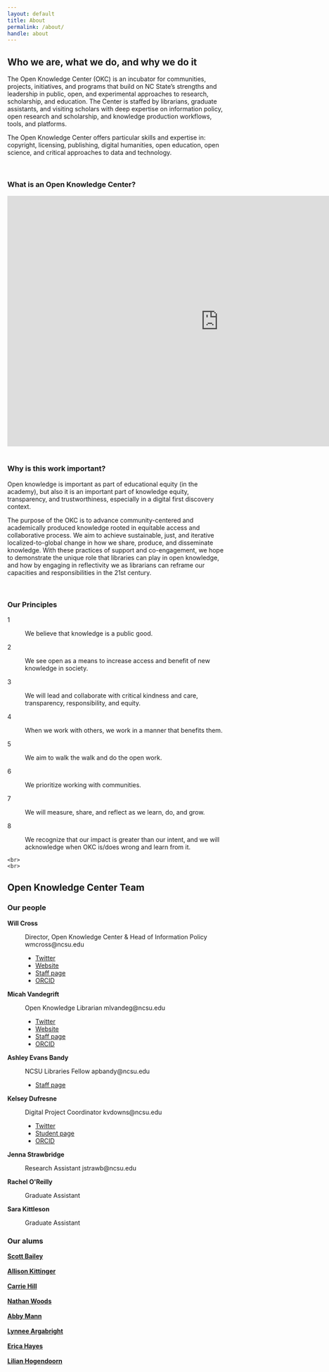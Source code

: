 ```yaml
---
layout: default
title: About
permalink: /about/
handle: about
---
```


<link rel="preconnect" href="https://fonts.googleapis.com">
<link rel="preconnect" href="https://fonts.gstatic.com" crossorigin>
<link href="https://fonts.googleapis.com/css2?family=Azeret+Mono:wght@100&family=Urbanist:wght@700&display=swap" rel="stylesheet">


<section id="one">
	<div class="inner">
<h1 id="content">Who we are, what we do, and why we do it</h1>
<p>The Open Knowledge Center (OKC) is an incubator for communities, projects, initiatives, and programs that build on NC State’s strengths and leadership in public, open, and experimental approaches to research, scholarship, and education. The Center is staffed by librarians, graduate assistants, and visiting scholars with deep expertise on information policy, open research and scholarship, and knowledge production workflows, tools, and platforms. 

The Open Knowledge Center offers particular skills and expertise in: copyright, licensing, publishing, digital humanities, open education, open science, and critical approaches to data and technology.</p>
		<br>
		
<div class="row">
	<div class="6u 12u$(small)">
		<h3>What is an Open Knowledge Center?</h3>
		<iframe src="https://docs.google.com/presentation/d/e/2PACX-1vTMyp8mbWMq6lH7MVqx402J1BXIuYS_jjQRsZVbMpEVnXKc2lbiib-eQFn4tgrhF64rnLpR875_whXh/embed?start=true&loop=true&delayms=3000" frameborder="0" width="960" height="569" allowfullscreen="true" mozallowfullscreen="true" webkitallowfullscreen="true"></iframe>
	</div>
	<br>
	<div class="6u$ 12u$(small)">
		<h3>Why is this work important?</h3>
		<p>Open knowledge is important as part of educational equity (in the academy), but also it is an important part of knowledge equity, transparency, and trustworthiness, especially in a digital first discovery context.

The purpose of the OKC is to advance community-centered and academically produced knowledge rooted in equitable access and collaborative process. We aim to achieve sustainable, just, and iterative localized-to-global change in how we share, produce, and disseminate knowledge. With these practices of support and co-engagement, we hope to demonstrate the unique role that libraries can play in open knowledge, and how by engaging in reflectivity we as librarians can reframe our capacities and responsibilities in the 21st century.
</p>
	</div>
	<br>
<!-- Content -->
<h3 id="content">Our Principles</h3>
 <dl>
	<dt>1</dt>
	<dd>
		<p>We believe that knowledge is a public good.</p>
	</dd>
	<dt>2</dt>
	<dd>
		<p>We see open as a means to increase access and benefit of new knowledge in society.</p>
	</dd>
	<dt>3</dt>
	<dd>
		<p>We will lead and collaborate with critical kindness and care, transparency, responsibility, and equity.</p>
	</dd>
	<dt>4</dt>
	<dd>
		<p>When we work with others, we work in a manner that benefits them.</p>
	</dd>
	<dt>5</dt>
	<dd>
		<p>We aim to walk the walk and do the open work.</p>
	</dd>
	<dt>6</dt>
	<dd>
		<p>We prioritize working with communities.</p>
	</dd>
	<dt>7</dt>
	<dd>
		<p>We will measure, share, and reflect as we learn, do, and grow.</p>
	</dd>
	<dt>8</dt>
	<dd>
		<p>We recognize that our impact is greater than our intent, and we will acknowledge when OKC is/does wrong and learn from it.</p>
	</dd>
</dl>	
	<!-- Break -->
	
	<br>
	<br>

<h1 id="content">Open Knowledge Center Team </h1>

<h3 id="content">Our people </h3>
<dl>
<dt><b>Will Cross</b></dt>
	<dd>
		<p>Director, Open Knowledge Center &amp; Head of Information Policy 
			wmcross@ncsu.edu
		<ul>
			<li><a href="https://twitter.com/tceles_B_hsup">Twitter</a></li>
			<li><a href="https://wmcross.wordpress.ncsu.edu/">Website</a></li>
			<li><a href="https://www.lib.ncsu.edu/staff/wmcross">Staff page</a></li>
			<li><a href="https://orcid.org/0000-0003-1287-1156">ORCID</a></li>
		</ul>
		</p>
	</dd>
	
<dt><b>Micah Vandegrift</b></dt>
	<dd>
		<p>Open Knowledge Librarian 
			mlvandeg@ncsu.edu
		<ul>
			<li><a href="https://twitter.com/micahvandegrift">Twitter</a></li>
			<li><a href="http://micahvandegrift.github.io/">Website</a></li>
			<li><a href="https://www.lib.ncsu.edu/staff/mlvandeg">Staff page</a></li>
			<li><a href="https://orcid.org/0000-0001-8429-7697">ORCID</a></li>
		</ul>
		</p>
	</dd>
	
<dt><b>Ashley Evans Bandy</b></dt>
	<dd>
		<p>NCSU Libraries Fellow 
			apbandy@ncsu.edu
		<ul>
			<li><a href="https://www.lib.ncsu.edu/staff/apbandy">Staff page</a></li>
		</ul>	
		</p>
	</dd>

<dt><b>Kelsey Dufresne</b></dt>
	<dd>
		<p>Digital Project Coordinator 
		kvdowns@ncsu.edu	
		<ul>
			<li><a href="https://twitter.com/DufresneKelsey">Twitter</a></li>
			<li><a href="https://crdm.chass.ncsu.edu/people/students/kvdowns">Student page</a></li>
			<li><a href="https://orcid.org/0000-0002-2546-9337">ORCID</a></li>
		</ul>
		</p>
	</dd>
	
<dt><b>Jenna Strawbridge</b></dt>
	<dd>
		<p>Research Assistant 
		jstrawb@ncsu.edu</p>
	</dd>
	
<dt><b>Rachel O&#39;Reilly</b></dt>
	<dd>
		<p>Graduate Assistant</p>
	</dd>

<dt><b>Sara Kittleson</b></dt>
	<dd>
		<p>Graduate Assistant</p>
	</dd>
	
</dl>	
	
<h3 id="content">Our alums</h3>
 <dl>
<b><a href="https://csbailey.org/">Scott Bailey</a></b>
	<br>
	<br>
<b><a href="http://www.allisonkittinger.com/">Allison Kittinger</a></b>
	<br>
	<br>
<b><a href="http://carriedianehill.com/">Carrie Hill</a></b>
	<br>
	<br>
<b><a href="http://nathandwoods.net/">Nathan Woods</a></b>
	<br>
	<br>
<b><a href="https://libguides.iwu.edu/prf.php?account_id=291300">Abby Mann</a></b>
	<br>
	<br>
<b><a href="https://library.uncw.edu/staff/lynnee_argabright">Lynnee Argabright</a></b>
	<br>
	<br>
<b><a href="https://library.villanova.edu/about-falvey/contact-us/staff/erica-hayes">Erica Hayes</a></b>
	<br>
	<br>
<b><a href="https://lillian-hogendoorn.info/about/">Lilian Hogendoorn</a></b>

</dl>	
	

